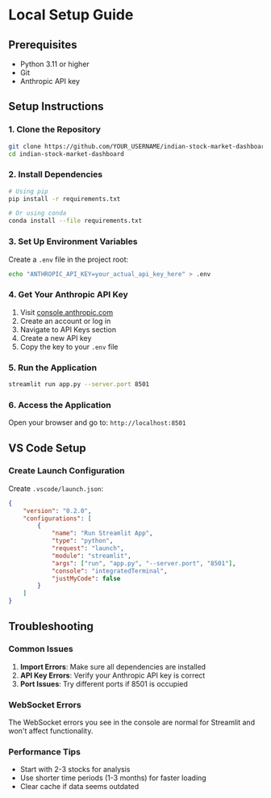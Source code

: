 
# Local Setup Guide

## Prerequisites
- Python 3.11 or higher
- Git
- Anthropic API key

## Setup Instructions

### 1. Clone the Repository
```bash
git clone https://github.com/YOUR_USERNAME/indian-stock-market-dashboard.git
cd indian-stock-market-dashboard
```

### 2. Install Dependencies
```bash
# Using pip
pip install -r requirements.txt

# Or using conda
conda install --file requirements.txt
```

### 3. Set Up Environment Variables
Create a `.env` file in the project root:
```bash
echo "ANTHROPIC_API_KEY=your_actual_api_key_here" > .env
```

### 4. Get Your Anthropic API Key
1. Visit [console.anthropic.com](https://console.anthropic.com/)
2. Create an account or log in
3. Navigate to API Keys section
4. Create a new API key
5. Copy the key to your `.env` file

### 5. Run the Application
```bash
streamlit run app.py --server.port 8501
```

### 6. Access the Application
Open your browser and go to: `http://localhost:8501`

## VS Code Setup

### Create Launch Configuration
Create `.vscode/launch.json`:
```json
{
    "version": "0.2.0",
    "configurations": [
        {
            "name": "Run Streamlit App",
            "type": "python",
            "request": "launch",
            "module": "streamlit",
            "args": ["run", "app.py", "--server.port", "8501"],
            "console": "integratedTerminal",
            "justMyCode": false
        }
    ]
}
```

## Troubleshooting

### Common Issues
1. **Import Errors**: Make sure all dependencies are installed
2. **API Key Errors**: Verify your Anthropic API key is correct
3. **Port Issues**: Try different ports if 8501 is occupied

### WebSocket Errors
The WebSocket errors you see in the console are normal for Streamlit and won't affect functionality.

### Performance Tips
- Start with 2-3 stocks for analysis
- Use shorter time periods (1-3 months) for faster loading
- Clear cache if data seems outdated
